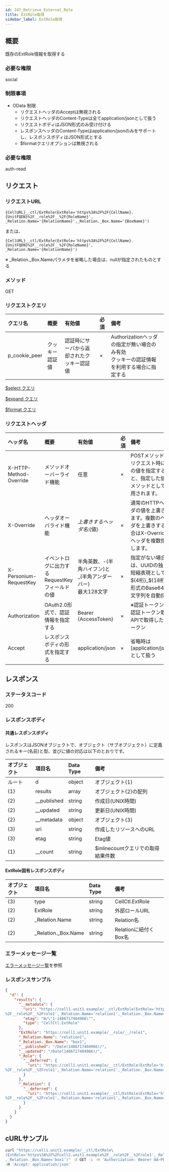 ```yaml
---
id: 247_Retrieve_External_Role
title: ExtRole取得
sidebar_label: ExtRole取得
---
```

## 概要
既存のExtRole情報を取得する
### 必要な権限
social
### 制限事項
* OData 制限
	* リクエストヘッダのAcceptは無視される
	* リクエストヘッダのContent-Typeは全てapplication/jsonとして扱う
	* リクエストボディはJSON形式のみ受け付ける
	* レスポンスヘッダのContent-Typeはapplication/jsonのみをサポートし、レスポンスボディはJSON形式とする
	* $formatクエリオプションは無視される

### 必要な権限
auth-read


## リクエスト
### リクエストURL
```
{CellURL}__ctl/ExtRole(ExtRole='https%3A%2F%2F{CellName}.{UnitFQDN}%2F__role%2F__%2F{RoleName}',
_Relation.Name='{RelationName}',_Relation._Box.Name='{BoxName}')
```
または、
```
{CellURL}__ctl/ExtRole(ExtRole='https%3A%2F%2F{CellName}.{UnitFQDN}%2F__role%2F__%2F{RoleName}',
_Relation.Name='{RelationName}')
```
※ \_Relation.\_Box.Nameパラメタを省略した場合は、nullが指定されたものとする

### メソッド
GET
### リクエストクエリ
|クエリ名|概要|有効値|必須|備考|
|:--|:--|:--|:--|:--|
|p_cookie_peer|クッキー認証値|認証時にサーバから返却されたクッキー認証値|×|Authorizationヘッダの指定が無い場合のみ有効<br>クッキーの認証情報を利用する場合に指定する|

[$select クエリ](406_Select_Query.md)

[$expand クエリ](405_Expand_Query.md)

[$format クエリ](404_Format_Query.md)

### リクエストヘッダ
|ヘッダ名|概要|有効値|必須|備考|
|:--|:--|:--|:--|:--|
|X-HTTP-Method-Override|メソッドオーバーライド機能|任意|×|POSTメソッドでリクエスト時にこの値を指定すると、指定した値がメソッドとして使用されます。|
|X-Override|ヘッダオーバライド機能|${上書きするヘッダ名}:${値}|×|通常のHTTPヘッダの値を上書きします。複数のヘッダを上書きする場合はX-Overrideヘッダを複数指定します。|
|X-Personium-RequestKey|イベントログに出力するRequestKeyフィールドの値|半角英数、-(半角ハイフン)と_(半角アンダーバー)<br>最大128文字|×|指定がない場合は、UUIDの独自短縮表現として${4桁}_${18桁}の形式のBase64url文字列を自動採番|
|Authorization|OAuth2.0形式で、認証情報を指定する|Bearer {AccessToken}|×|※認証トークンは認証トークン取得APIで取得したトークン|
|Accept|レスポンスボディの形式を指定する|application/json|×|省略時は[application/json]として扱う|


## レスポンス
### ステータスコード
200
### レスポンスボディ
#### 共通レスポンスボディ
レスポンスはJSONオブジェクトで、オブジェクト（サブオブジェクト）に定義されるキー(名前)と型、並びに値の対応は以下のとおりです。

|オブジェクト|項目名|Data Type|備考|
|:--|:--|:--|:--|
|ルート|d|object|オブジェクト{1}|
|{1}|results|array|オブジェクト{2}の配列|
|{2}|__published|string|作成日(UNIX時間)|
|{2}|__updated|string|更新日(UNIX時間)|
|{2}|__metadata|object|オブジェクト{3}|
|{3}|uri|string|作成したリソースへのURL|
|{3}|etag|string|Etag値|
|{1}|__count|string|$inlinecountクエリでの取得結果件数|

#### ExtRole固有レスポンスボディ
|オブジェクト|項目名|Data Type|備考|
|:--|:--|:--|:--|
|{3}|type|string|CellCtl.ExtRole|
|{2}|ExtRole|string|外部ロールURL|
|{2}|_Relation.Name|string|Relation名|
|{2}|_Relation._Box.Name|string|Relationに紐付くBox名|
### エラーメッセージ一覧
[エラーメッセージ一覧](004_Error_Messages.md)を参照

### レスポンスサンプル
```JSON
{
  "d": {
    "results": {
      "__metadata": {
        "uri": "https://cell1.unit1.example/__ctl/ExtRole(ExtRole='https%3A%2F%2Fcell1.unit1.example
%2F__role%2F__%2Frole1',_Relation.Name='relation1',_Relation._Box.Name='box1')",
        "etag": "W/\"1-1486717404966\"",
        "type": "CellCtl.ExtRole"
      },
      "ExtRole": "https://cell1.unit1.example/__role/__/role1",
      "_Relation.Name": "relation1",
      "_Relation._Box.Name": "box1",
      "__published": "/Date(1486717404966)/",
      "__updated": "/Date(1486717404966)/",
      "_Role": {
        "__deferred": {
          "uri": "https://cell1.unit1.example/__ctl/ExtRole(ExtRole='https%3A%2F%2Fcell1.unit1.example
%2F__role%2F__%2Frole1',_Relation.Name='relation1',_Relation._Box.Name='box1')/_Role"
        }
      },
      "_Relation": {
        "__deferred": {
          "uri": "https://cell1.unit1.example/__ctl/ExtRole(ExtRole='https%3A%2F%2Fcell1.unit1.example
%2F__role%2F__%2Frole1',_Relation.Name='relation1',_Relation._Box.Name='box1')/_Relation"
        }
      }
    }
  }
}
```


## cURLサンプル

```sh
curl "https://cell1.unit1.example/__ctl/ExtRole\
(ExtRole='https%3A%2F%2Fcell2.unit1.example%2F__role%2F__%2Frole1',_Relation.Name='relation1'\
,_Relation._Box.Name='box1')" -X GET -i -H 'Authorization: Bearer AA~PBDc...(省略)...FrTjA' \
-H 'Accept: application/json'
```
